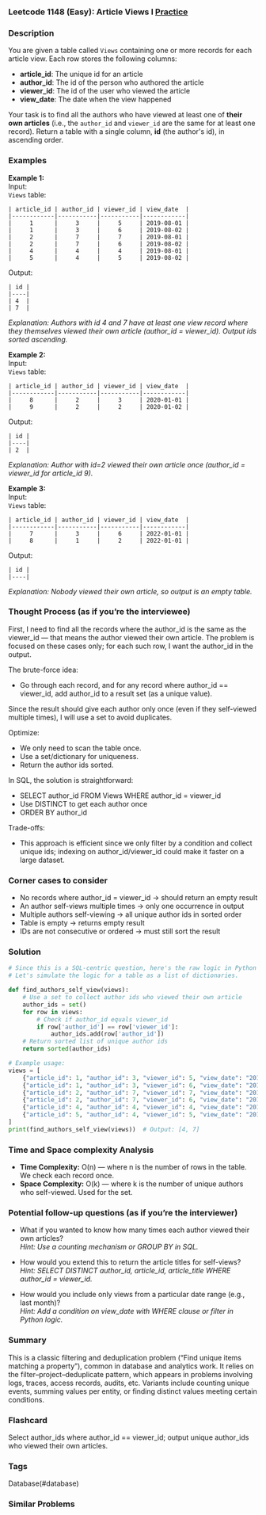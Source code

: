 ### Leetcode 1148 (Easy): Article Views I [Practice](https://leetcode.com/problems/article-views-i)

### Description  
You are given a table called `Views` containing one or more records for each article view. Each row stores the following columns:  
- **article_id**: The unique id for an article  
- **author_id**: The id of the person who authored the article  
- **viewer_id**: The id of the user who viewed the article  
- **view_date**: The date when the view happened  

Your task is to find all the authors who have viewed at least one of **their own articles** (i.e., the `author_id` and `viewer_id` are the same for at least one record). Return a table with a single column, **id** (the author's id), in ascending order.

### Examples  

**Example 1:**  
Input:  
`Views` table:
```
| article_id | author_id | viewer_id | view_date  |
|------------|-----------|-----------|------------|
|     1      |     3     |     5     | 2019-08-01 |
|     1      |     3     |     6     | 2019-08-02 |
|     2      |     7     |     7     | 2019-08-01 |
|     2      |     7     |     6     | 2019-08-02 |
|     4      |     4     |     4     | 2019-08-01 |
|     5      |     4     |     5     | 2019-08-02 |
```
Output:  
```
| id |
|----|
| 4  |
| 7  |
```
*Explanation: Authors with id 4 and 7 have at least one view record where they themselves viewed their own article (author_id = viewer_id). Output ids sorted ascending.*

**Example 2:**  
Input:  
`Views` table:
```
| article_id | author_id | viewer_id | view_date  |
|------------|-----------|-----------|------------|
|     8      |     2     |     3     | 2020-01-01 |
|     9      |     2     |     2     | 2020-01-02 |
```
Output:  
```
| id |
|----|
| 2  |
```
*Explanation: Author with id=2 viewed their own article once (author_id = viewer_id for article_id 9).*

**Example 3:**  
Input:  
`Views` table:
```
| article_id | author_id | viewer_id | view_date  |
|------------|-----------|-----------|------------|
|     7      |     3     |     6     | 2022-01-01 |
|     8      |     1     |     2     | 2022-01-01 |
```
Output:  
```
| id |
|----|
```
*Explanation: Nobody viewed their own article, so output is an empty table.*

### Thought Process (as if you’re the interviewee)  
First, I need to find all the records where the author_id is the same as the viewer_id — that means the author viewed their own article. The problem is focused on these cases only; for each such row, I want the author_id in the output.

The brute-force idea:  
- Go through each record, and for any record where author_id == viewer_id, add author_id to a result set (as a unique value).

Since the result should give each author only once (even if they self-viewed multiple times), I will use a set to avoid duplicates.

Optimize:  
- We only need to scan the table once.
- Use a set/dictionary for uniqueness.
- Return the author ids sorted.

In SQL, the solution is straightforward:  
- SELECT author_id FROM Views WHERE author_id = viewer_id  
- Use DISTINCT to get each author once  
- ORDER BY author_id

Trade-offs:  
- This approach is efficient since we only filter by a condition and collect unique ids; indexing on author_id/viewer_id could make it faster on a large dataset.

### Corner cases to consider  
- No records where author_id = viewer_id → should return an empty result
- An author self-views multiple times → only one occurrence in output
- Multiple authors self-viewing → all unique author ids in sorted order
- Table is empty → returns empty result
- IDs are not consecutive or ordered → must still sort the result

### Solution

```python
# Since this is a SQL-centric question, here's the raw logic in Python for clarity.
# Let's simulate the logic for a table as a list of dictionaries.

def find_authors_self_view(views):
    # Use a set to collect author ids who viewed their own article
    author_ids = set()
    for row in views:
        # Check if author_id equals viewer_id
        if row['author_id'] == row['viewer_id']:
            author_ids.add(row['author_id'])
    # Return sorted list of unique author ids
    return sorted(author_ids)

# Example usage:
views = [
    {"article_id": 1, "author_id": 3, "viewer_id": 5, "view_date": "2019-08-01"},
    {"article_id": 1, "author_id": 3, "viewer_id": 6, "view_date": "2019-08-02"},
    {"article_id": 2, "author_id": 7, "viewer_id": 7, "view_date": "2019-08-01"},
    {"article_id": 2, "author_id": 7, "viewer_id": 6, "view_date": "2019-08-02"},
    {"article_id": 4, "author_id": 4, "viewer_id": 4, "view_date": "2019-08-01"},
    {"article_id": 5, "author_id": 4, "viewer_id": 5, "view_date": "2019-08-02"},
]
print(find_authors_self_view(views))  # Output: [4, 7]
```

### Time and Space complexity Analysis  

- **Time Complexity:** O(n) — where n is the number of rows in the table. We check each record once.
- **Space Complexity:** O(k) — where k is the number of unique authors who self-viewed. Used for the set.

### Potential follow-up questions (as if you’re the interviewer)  

- What if you wanted to know how many times each author viewed their own articles?  
  *Hint: Use a counting mechanism or GROUP BY in SQL.*

- How would you extend this to return the article titles for self-views?  
  *Hint: SELECT DISTINCT author_id, article_id, article_title WHERE author_id = viewer_id.*

- How would you include only views from a particular date range (e.g., last month)?  
  *Hint: Add a condition on view_date with WHERE clause or filter in Python logic.*

### Summary
This is a classic filtering and deduplication problem (“Find unique items matching a property”), common in database and analytics work. It relies on the filter–project–deduplicate pattern, which appears in problems involving logs, traces, access records, audits, etc. Variants include counting unique events, summing values per entity, or finding distinct values meeting certain conditions.


### Flashcard
Select author_ids where author_id == viewer_id; output unique author_ids who viewed their own articles.

### Tags
Database(#database)

### Similar Problems
